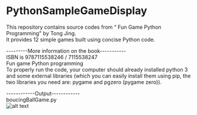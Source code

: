 # PythonSampleGameDisplay
  This repository contains source codes from “ Fun Game Python Programming" by Tong Jing.\
  It provides 12 simple games built using concise Python code.
  
---------More information on the book-----------\
ISBN is 9787115538246 / 7115538247\
Fun game Python programming\
To properly run the code, your computer should already installed python 3 and some external libraries (which you can easily install them using pip, the two libraries you need are: pygame and pgzero (pygame zero)).

------------Output------------\
boucingBallGame.py\
![alt text](https://github.com/WayneJWZLemon/PythonSampleGameDisplay/blob/master/Output%20Pictures/outputBoucingBallGame.gif "Output #1")

